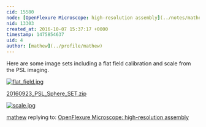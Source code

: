 ```yaml
---
cid: 15580
node: [OpenFlexure Microscope: high-resolution assembly](../notes/mathew/07-21-2016/openflexure-microscope-high-resolution-assembly)
nid: 13303
created_at: 2016-10-07 15:37:17 +0000
timestamp: 1475854637
uid: 4
author: [mathew](../profile/mathew)
---
```


Here are some image sets including a flat field calibration and scale from the PSL imaging.

[![flat_field.jpg](//i.publiclab.org/system/images/photos/000/018/351/large/flat_field.jpg)](//i.publiclab.org/system/images/photos/000/018/351/original/flat_field.jpg)



<a href="//i.publiclab.org/system/images/photos/000/018/350/original/20160923_PSL_Sphere_SET.zip"><i class="fa fa-file"></i> 20160923_PSL_Sphere_SET.zip</a>


[![scale.jpg](//i.publiclab.org/system/images/photos/000/018/352/large/scale.jpg)](//i.publiclab.org/system/images/photos/000/018/352/original/scale.jpg)



[mathew](../profile/mathew) replying to: [OpenFlexure Microscope: high-resolution assembly](../notes/mathew/07-21-2016/openflexure-microscope-high-resolution-assembly)

